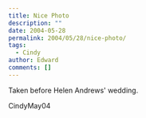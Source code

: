 ```yaml
---
title: Nice Photo
description: ""
date: 2004-05-28
permalink: 2004/05/28/nice-photo/
tags:
  - Cindy
author: Edward
comments: []
---
```


Taken before Helen Andrews\' wedding.

<wpg2>CindyMay04</wpg2>

